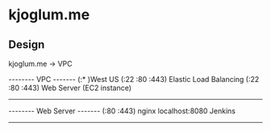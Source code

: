 # kjoglum.me

## Design

kjoglum.me -> VPC

--------  VPC           -------
(:* )West US
(:22 :80 :443) Elastic Load Balancing
(:22 :80 :443) Web Server (EC2 instance)
--------                -------

--------  Web Server    -------
(:80 :443) nginx
localhost:8080 Jenkins
--------                -------
